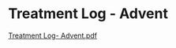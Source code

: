 # Treatment Log - Advent

[Treatment Log- Advent.pdf](Treatment%20Log%20-%20Advent%203ad3e45f114e4fc3b37c0e379f894fd5/Treatment_Log-_Advent.pdf)